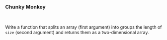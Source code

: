 ### **Chunky Monkey**

<br>

Write a function that splits an array (first argument) into groups the length of `size` (second argument) and returns them as a two-dimensional array.
